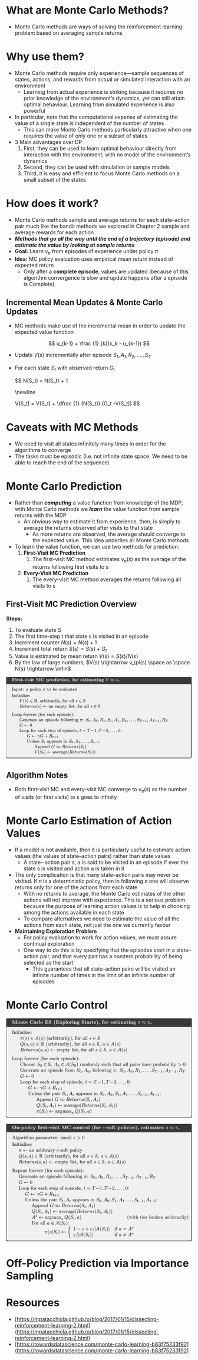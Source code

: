 # What are Monte Carlo Methods?

- Monte Carlo methods are ways of solving the reinforcement learning problem based on averaging sample returns

# Why use them?

- Monte Carlo methods require only experience—sample sequences of states, actions, and rewards from actual or simulated interaction with an environment
    - Learning from actual experience is striking because it requires no prior knowledge of the environment’s dynamics, yet can still attain optimal behaviour. Learning from simulated experience is also powerful
- In particular, note that the computational expense of estimating the value of a single state is independent of the number of states
    - This can make Monte Carlo methods particularly attractive when one requires the value of only one or a subset of states
- 3 Main advantages over DP
    1. First, they can be used to learn optimal behaviour directly from interaction with the environment, with no model of the environment’s dynamics
    2. Second, they can be used with simulation or sample models
    3. Third, it is easy and efficient to focus Monte Carlo methods on a small subset of the states


# How does it work?

- Monte Carlo methods sample and average returns for each state–action pair much like the bandit methods we explored in Chapter 2 sample and average rewards for each action
- ***Methods that go all the way until the end of a trajectory (episode) and estimate the value by looking at sample returns***
- **Goal:** Learn $v_\pi$ from episodes of experience under policy $\pi$
- **Idea:** MC policy evaluation uses empirical mean return instead of expected return
    - Only after a **complete episode**, values are updated (because of this algorithm convergence is slow and update happens after a episode is Complete)

## Incremental Mean Updates & Monte Carlo Updates

- MC methods make use of the incremental mean in order to update the expected value function

$$
u_{k-1} + \frac {1} {k}(x_k - u_{k-1})
$$

- Update $V(s)$ incrementally after episode $S_1, A_1, R_2,...., S_T$
- For each state $S_t$ with observed return $G_t$

    $$
    N(S_t) = N(S_t) + 1

    \newline

    V(S_t) = V(S_t) + \dfrac {1} {N(S_t)} (G_t -V(S_t))
    $$


# Caveats with MC Methods

- We need to visit all states infinitely many times in order for the algorithms to converge
- The tasks must be episodic (I.e. not infinite state space. We need to be able to reach the end of the sequence)

# Monte Carlo Prediction

- Rather than ***computing*** a value function from knowledge of the MDP, with Monte Carlo methods we ***learn*** the value function from sample returns with the MDP
    - An obvious way to estimate it from experience, then, is simply to average the returns observed after visits to that state
        - As more returns are observed, the average should converge to the expected value. This idea underlies all Monte Carlo methods
- To learn the value function, we can use two methods for prediction:
    1. **First-Visit MC Prediction**
        1. The first-visit MC method estimates $v_\pi(s)$ as the average of the returns following first visits to s
    2. **Every-Visit MC Prediction**
        1. The every-visit MC method averages the returns following all visits to s

## First-Visit MC Prediction Overview

**Steps:**

1. To evaluate state S
2. The first time-step t that state s is visited in an episode
3. Increment counter $N(s) = N(s) + 1$
4. Increment total return $S(s) = S(s) + G_t$
5. Value is estimated by mean return $V(s) = S(s) / N(s)$
6. By the law of large numbers, $V(s) \rightarrow v_\pi(s) \space as \space  N(s) \rightarrow \infin$

![Untitled](./Monte%20Carlo%20Methods/Untitled.png)

## Algorithm Notes

- Both first-visit MC and every-visit MC converge to $v_\pi(s)$ as the number of visits (or first visits) to s goes to infinity

# Monte Carlo Estimation of Action Values

- If a model is not available, then it is particularly useful to estimate action values (the values of state–action pairs) rather than state values
    - A state– action pair s, a is said to be visited in an episode if ever the state s is visited and action a is taken in it
- The only complication is that many state–action pairs may never be visited. If $\pi$ is a deterministic policy, then in following $\pi$ one will observe returns only for one of the actions from each state
    - With no returns to average, the Monte Carlo estimates of the other actions will not improve with experience. This is a serious problem because the purpose of learning action values is to help in choosing among the actions available in each state
    - To compare alternatives we need to estimate the value of all the actions from each state, not just the one we currently favour
- **Maintaining Exploration Problem**
    - For policy evaluation to work for action values, we must assure continual exploration
    - One way to do this is by specifying that the episodes start in a state–action pair, and that every pair has a nonzero probability of being selected as the start
        - This guarantees that all state–action pairs will be visited an infinite number of times in the limit of an infinite number of episodes

# Monte Carlo Control

![Untitled](./Monte%20Carlo%20Methods/Untitled%201.png)

![Untitled](./Monte%20Carlo%20Methods/Untitled%202.png)

# Off-Policy Prediction via Importance Sampling

# Resources

- [https://mpatacchiola.github.io/blog/2017/01/15/dissecting-reinforcement-learning-2.html](https://mpatacchiola.github.io/blog/2017/01/15/dissecting-reinforcement-learning-2.html)
- [https://towardsdatascience.com/monte-carlo-learning-b83f75233f92](https://towardsdatascience.com/monte-carlo-learning-b83f75233f92)